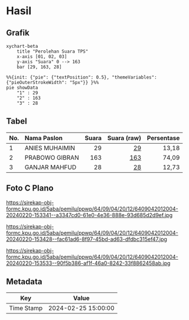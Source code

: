 # Hasil

## Grafik

```mermaid
xychart-beta
    title "Perolehan Suara TPS"
    x-axis [01, 02, 03]
    y-axis "Suara" 0 --> 163
    bar [29, 163, 28]
```

```mermaid
%%{init: {"pie": {"textPosition": 0.5}, "themeVariables": {"pieOuterStrokeWidth": "5px"}} }%%
pie showData
    "1" : 29
    "2" : 163
    "3" : 28
```

## Tabel

| No. | Nama Paslon    | Suara | Suara (raw) | Persentase |
|:--- |:-------------- | -----:| -----------:| ----------:|
| 1   | ANIES MUHAIMIN | 29    | [29][p-1]   | 13,18      |
| 2   | PRABOWO GIBRAN | 163   | [163][p-2]  | 74,09      |
| 3   | GANJAR MAHFUD  | 28    | [28][p-3]   | 12,73      |


[p-1]: https://github.com/gigit-pemilu/pemilu-2024-64-kalimantan-timur/blob/main/pilpres/hitung-suara/sub/64-kalimantan-timur/sub/09-penajam-paser-utara/sub/04-sepaku/sub/2012-wono-sari/sub/004-tps/sub/paslon-1.txt
[p-2]: https://github.com/gigit-pemilu/pemilu-2024-64-kalimantan-timur/blob/main/pilpres/hitung-suara/sub/64-kalimantan-timur/sub/09-penajam-paser-utara/sub/04-sepaku/sub/2012-wono-sari/sub/004-tps/sub/paslon-2.txt
[p-3]: https://github.com/gigit-pemilu/pemilu-2024-64-kalimantan-timur/blob/main/pilpres/hitung-suara/sub/64-kalimantan-timur/sub/09-penajam-paser-utara/sub/04-sepaku/sub/2012-wono-sari/sub/004-tps/sub/paslon-3.txt

## Foto C Plano

https://sirekap-obj-formc.kpu.go.id/5aba/pemilu/ppwp/64/09/04/20/12/6409042012004-20240220-153341--a3347cd0-61e0-4e36-888e-93d685d2d9ef.jpg

https://sirekap-obj-formc.kpu.go.id/5aba/pemilu/ppwp/64/09/04/20/12/6409042012004-20240220-153428--fac61ad6-8f97-45bd-ad63-dfdbc315ef47.jpg

https://sirekap-obj-formc.kpu.go.id/5aba/pemilu/ppwp/64/09/04/20/12/6409042012004-20240220-153533--90f5b386-af1f-46a0-8242-33f8862458ab.jpg


## Metadata

| Key        | Value               |
| ---------- | ------------------- |
| Time Stamp | 2024-02-25 15:00:00 |



